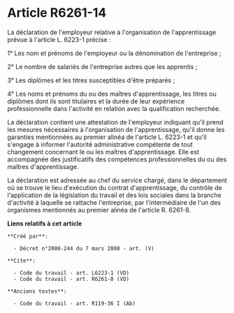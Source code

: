 # Article R6261-14

La déclaration de l'employeur relative à l'organisation de l'apprentissage prévue à l'article L. 6223-1 précise : 

1° Les nom et prénoms de l'employeur ou la dénomination de l'entreprise ; 

2° Le nombre de salariés de l'entreprise autres que les apprentis ; 

3° Les diplômes et les titres susceptibles d'être préparés ; 

4° Les noms et prénoms du ou des maîtres d'apprentissage, les titres ou diplômes dont ils sont titulaires et la durée de leur
expérience professionnelle dans l'activité en relation avec la qualification recherchée. 

La déclaration contient une attestation de l'employeur indiquant qu'il prend les mesures nécessaires à l'organisation de
l'apprentissage, qu'il donne les garanties mentionnées au premier alinéa de l'article L. 6223-1 et qu'il s'engage à informer
l'autorité administrative compétente de tout changement concernant le ou les maîtres d'apprentissage. Elle est accompagnée
des justificatifs des compétences professionnelles du ou des maîtres d'apprentissage. 

La déclaration est adressée au chef du service chargé, dans le département où se trouve le lieu d'exécution du contrat
d'apprentissage, du contrôle de l'application de la législation du travail et des lois sociales dans la branche d'activité à
laquelle se rattache l'entreprise, par l'intermédiaire de l'un des organismes mentionnés au premier alinéa de l'article R.
6261-8.

**Liens relatifs à cet article**

	**Créé par**:

	  - Décret n°2008-244 du 7 mars 2008 - art. (V)

	**Cite**:

	  - Code du travail - art. L6223-1 (VD)
	  - Code du travail - art. R6261-8 (VD)

	**Anciens textes**:

	  - Code du travail - art. R119-36 I (Ab)
